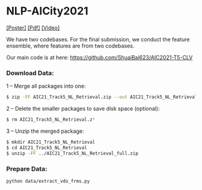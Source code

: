 # NLP-AICity2021

[[Poster]](https://github.com/layumi/NLP-AICity2021/blob/main/doc/08-poster.pdf)
[[Pdf]](https://github.com/layumi/NLP-AICity2021/blob/main/doc/CVPRW2021_NLP_AICity.pdf)
[[Video]](https://www.bilibili.com/video/BV1yK4y1G7zr)

We have two codebases. For the final submission, we conduct the feature ensemble, where features are from two codebases.

Our main code is at here: https://github.com/ShuaiBai623/AIC2021-T5-CLV 

### Download Data: 
1 – Merge all packages into one:
```bash
$ zip -FF AIC21_Track5_NL_Retrieval.zip --out AIC21_Track5_NL_Retrieval_full.zip
```
2 – Delete the smaller packages to save disk space (optional):
```bash
$ rm AIC21_Track5_NL_Retrieval.z*
```
3 – Unzip the merged package:
```bash
$ mkdir AIC21_Track5_NL_Retrieval
$ cd AIC21_Track5_NL_Retrieval
$ unzip -FF ../AIC21_Track5_NL_Retrieval_full.zip
```

### Prepare Data: 
```
python data/extract_vdo_frms.py
```

